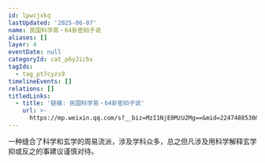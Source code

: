 ```yaml
---
id: lpwcjxkq
lastUpdated: '2025-06-07'
name: 民国科学易・64卦密码子说
aliases: []
layer: 4
eventDate: null
categoryId: cat_p6yJicbx
tagIds:
  - tag_pt7cyzs9
timelineEvents: []
relations: []
titledLinks:
  - title: '链接: 民国科学易・64卦密码子说'
    url: >-
      https://mp.weixin.qq.com/s?__biz=MzI1NjE0MzU2Mg==&mid=2247488530&idx=1&sn=8879f660eb561d0f731ff6219da17059&chksm=eb286712de3099aa72475cf42fdeb4b9b4698d79acef67b706a74592919ea497b5b7b4f677e4
---
```

一种缝合了科学和玄学的周易流派，涉及学科众多，总之但凡涉及用科学解释玄学抑或反之的事建议谨慎对待。
